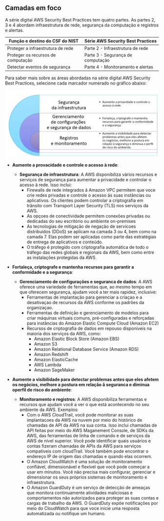 ## Camadas em foco

A série digital AWS Security Best Practices tem quatro partes. As partes 2, 3 e 4 abordam infraestrutura de rede, segurança da computação e registros e alertas.

|Função e destino do CSF do NIST |	Série AWS Security Best Practices|
|-|-|
Proteger a infraestrutura de rede| Parte 2 - Infraestrutura de rede 
Proteger os recursos de computação| Parte 3 - Segurança de computação
Detectar eventos de segurança | Parte 4 - Monitoramento e alertas

Para saber mais sobre as áreas abordadas na série digital AWS Security Best Practices, selecione cada marcador numerado no gráfico abaixo:

![alt text](image-8.png)

- **Aumente a provacidade e controle o acesso à rede**:
    - **Segurança de infraestrutura**: A AWS disponibiliza vários recursos e serviços de segurança para aumentar a privacidade e controlar o acesso ã rede. Isso inclui:
        - Firewalls de rede integrados ã Amazon VPC permitem que voce crie redes privadas e controle o acesso ãs suas instâncias ou aplicativos. Os clientes podem controlar a criptografia em trânsito com Transport Layer Security (TLS) nos serviços da AWS.
        - As opçoes de conectividade permitem conexões privadas ou dedicadas do seu escritório ou ambiente on-premises
        - As tecnologias de mitigação de negação de servicoes distribuidos (DDoS) se aplicam na camada 3 ou 4, bem como na camada 7. Elas podem ser aplicadas como parte das estratégias de entrega de aplicativos e conteúdo.
        - O tráfego é protegido com criptografia automática de todo o tráfego das redes globais e regionais da AWS, bem como entre as instalações protegidas da AWS.

- **Fortaleça, criptografe  e mantenha recursos para garantir a conformidade e a segurança**: 
    - **Gerenciamento de configurações e seguranca de dados**: A AWS oferece uma variedade de ferramentas que, ao mesmo tempo em que oferecem segurança, ajudam você a ter mais rapidez, inclusive:
        - Ferramentas de implantação para gerenciar a criaçao e a desativaçao de recursos da AWS conforme os padrões da organizaçao.
        - Ferramentas de definição e gerenciamento de modelos para criar máquinas virtuais comuns, pré-configuradas e reforçadas para instâncias do Amazon Elastic Compute Cloud (Amazon EC2)
        - Recursos de criptografia de dados em repouso disponíveis na maioria dos serviços da AWS, como:
            - Amazon Elastic Block Store (Amazon EBS)
            - Amazon S3
            - Amazon Relational Database Service (Amazon RDS)
            - Amazon Redshift
            - Amazon ElasticCache
            - AWS Lambda
            - Amazon SageMaker

- **Aumente a visibilidade para detectar problemas antes que eles afetem os negócios, melhore a postura em relação ã seguranca e diminua operfil de risco do ambiente**:
    - **Monitoramento e registros**: A AWS disponibiliza ferramentas e recursos que ajudam você a ver o que está acontecendo no seu ambiente da AWS. Exemplos:
        - Com o AWS CloudTrail, você pode monitorar as suas implantacoes da AWS na nuvem por meio do histórico de chamadas de API da AWS na sua conta. Isso inclui chamadas de API feitas por meio do AWS Maganement Console, de SDKs da AWS, das ferramentas de linha de comando e de serviços da AWS de nível superior. Você pode identificar quais usuários e contas fizeram chamadas de APIs da AWS para serviços compatíveis com cloudTrail. Você também pode encontrar o endereço IP de origem das chamadas e quando elas ocorrem.
        - O Amazon CloudWatch é uma solução de monitoramento confiável, dimensionável e flexível que você pode começar a usar em minutos. Você não precisa mais configurar, gerenciar e dimensionar os seus próprios sistemas de monitoramento e infraestrutura.
        - O Amazon GuardDuty é um serviço de detecção de ameaças que monitora continuamente atividades maliciosas e comportamentos não autorizados para proteger as suas contas e cargas de trabalho da AWS. O GuardDuty expõe notificações por meio do CloudWatch para que voce inicie uma resposta automatizada ou notifique um humano.
